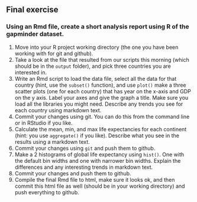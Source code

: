 ## Final exercise

### Using an Rmd file, create a short analysis report using R of the gapminder dataset.

1. Move into your R project working directory (the one you have been working with for git and github).
2. Take a look at the file that resulted from our scripts this morning (which should be in the `output` folder), and pick three countries you are interested in.
3. Write an Rmd script to load the data file, select all the data for that country (hint, use the `subset()` function), and use `plot()` make a three scatter plots (one for each country) that has year on the x-axis and GDP on the y axis. Label your axes and give the graph a title. Make sure you load all the libraries you might need. Describe any trends you see for each country using markdown text.
4. Commit your changes using git.  You can do this from the command line or in RStudio if you like.
5. Calculate the mean, min, and max life expectancies for each continent (hint: you use `aggregate()` if you like). Describe what you see in the results using a markdown text.
6. Commit your changes using `git` and push them to github.
7. Make a 2 histograms of global life expectancy using `hist()`.  One with the default bin widths and one with narrower bin widths. Explain the differences and any interesting trends in markdown text.
8. Commit your changes and push them to github.
9. Compile the final Rmd file to html, make sure it looks ok, and then commit this html file as well (should be in your working directory) and push everything to github.

